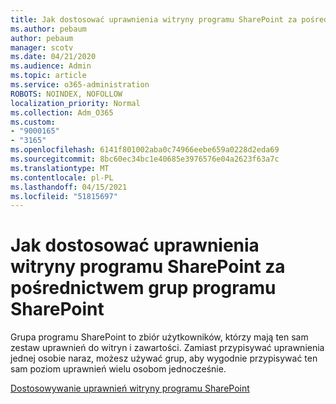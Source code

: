 ```yaml
---
title: Jak dostosować uprawnienia witryny programu SharePoint za pośrednictwem grup programu SharePoint
ms.author: pebaum
author: pebaum
manager: scotv
ms.date: 04/21/2020
ms.audience: Admin
ms.topic: article
ms.service: o365-administration
ROBOTS: NOINDEX, NOFOLLOW
localization_priority: Normal
ms.collection: Adm_O365
ms.custom:
- "9000165"
- "3165"
ms.openlocfilehash: 6141f801002aba0c74966eebe659a0228d2eda69
ms.sourcegitcommit: 8bc60ec34bc1e40685e3976576e04a2623f63a7c
ms.translationtype: MT
ms.contentlocale: pl-PL
ms.lasthandoff: 04/15/2021
ms.locfileid: "51815697"
---
```

# <a name="how-to-customize-sharepoint-site-permissions-via-sharepoint-groups"></a>Jak dostosować uprawnienia witryny programu SharePoint za pośrednictwem grup programu SharePoint 

Grupa programu SharePoint to zbiór użytkowników, którzy mają ten sam zestaw uprawnień do witryn i zawartości. Zamiast przypisywać uprawnienia jednej osobie naraz, możesz używać grup, aby wygodnie przypisywać ten sam poziom uprawnień wielu osobom jednocześnie.

[Dostosowywanie uprawnień witryny programu SharePoint](https://docs.microsoft.com/sharepoint/customize-sharepoint-site-permissions)